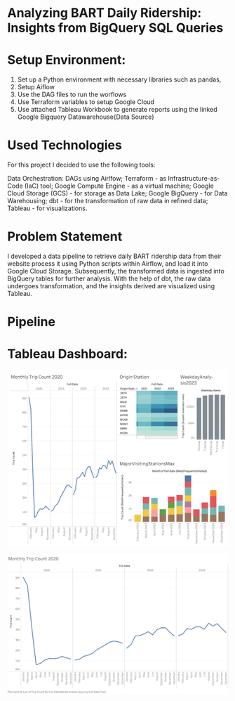 # Analyzing BART Daily Ridership: Insights from BigQuery SQL Queries

# Setup Environment: 

1. Set up a Python environment with necessary libraries such as pandas, 
2. Setup Aiflow 
3. Use the DAG files to run the worflows
4. Use Terraform variables to setup Google Cloud
5. Use attached Tableau Workbook to generate reports using the linked Google Bigquery Datawarehouse{Data Source} 

# Used Technologies 

For this project I decided to use the following tools:

Data Orchestration: DAGs using Airlfow;
Terraform - as Infrastructure-as-Code (IaC) tool;
Google Compute Engine - as a virtual machine;
Google Cloud Storage (GCS) - for storage as Data Lake;
Google BigQuery - for Data Warehousing;
dbt - for the transformation of raw data in refined data;
Tableau - for visualizations.

# Problem Statement
I developed a data pipeline to retrieve daily BART ridership data from their website
process it using Python scripts within Airflow, and load it into Google Cloud Storage.
Subsequently, the transformed data is ingested into BigQuery tables for further analysis. 
With the help of dbt, the raw data undergoes transformation, 
and the insights derived are visualized using Tableau.

# Pipeline


# Tableau Dashboard:

![alt text](https://raw.githubusercontent.com/pilanpra/DE-Projects/main/Bootcamp2024Project/Reporting%20Files/Dashboard%202023.png?raw=true)


![alt text](https://raw.githubusercontent.com/pilanpra/DE-Projects/main/Bootcamp2024Project/Reporting%20Files/Time-BART.png?raw=true)

